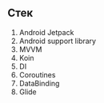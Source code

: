 
## Стек
1. Android Jetpack
2. Android support library
3. MVVM
4. Koin
5. DI
6. Coroutines
7. DataBinding
8. Glide



